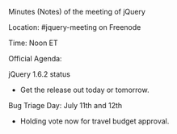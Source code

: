 Minutes (Notes) of the meeting of jQuery

Location: \#jquery-meeting on Freenode

Time: Noon ET  

Official Agenda:   

jQuery 1.6.2 status

-   Get the release out today or tomorrow.

Bug Triage Day: July 11th and 12th

-   Holding vote now for travel budget approval.

